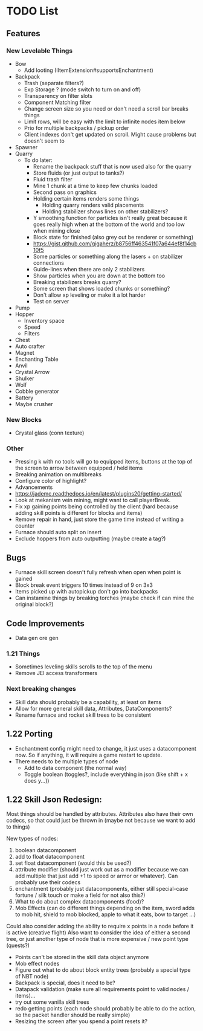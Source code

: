 # TODO List
## Features
### New Levelable Things
- Bow
  - Add looting (IItemExtension#supportsEnchantment)
- Backpack
  - Trash (separate filters?)
  - Exp Storage ? (mode switch to turn on and off)
  - Transparency on filter slots
  - Component Matching filter
  - Change screen size so you need or don't need a scroll bar breaks things
  - Limit rows, will be easy with the limit to infinite nodes item below
  - Prio for multiple backpacks / pickup order
  - Client indexes don't get updated on scroll. Might cause problems but doesn't seem to
- Spawner
- Quarry
  - To do later:
    - Rename the backpack stuff that is now used also for the quarry
    - Store fluids (or just output to tanks?)
    - Fluid trash filter
    - Mine 1 chunk at a time to keep few chunks loaded
    - Second pass on graphics
    - Holding certain items renders some things
      - Holding quarry renders valid placements
      - Holding stabilizer shows lines on other stabilizers?
    - Y smoothing function for particles isn't really great because it goes really high when at the bottom of the world and too low when mining close
    - Block state for finished (also grey out be renderer or something)
    - https://gist.github.com/gigaherz/b8756ff463541f07a644ef8f14cb10f5
    - Some particles or something along the lasers + on stabilizer connections
    - Guide-lines when there are only 2 stabilizers
    - Show particles when you are down at the bottom too
    - Breaking stabilizers breaks quarry?
    - Some screen that shows loaded chunks or something?
    - Don't allow xp leveling or make it a lot harder
    - Test on server
- Pump
- Hopper
  - Inventory space
  - Speed
  - Filters
- Chest
- Auto crafter
- Magnet
- Enchanting Table
- Anvil
- Crystal Arrow
- Shulker
- Wolf
- Cobble generator
- Battery
- Maybe crusher

### New Blocks
- Crystal glass (conn texture)

### Other
- Pressing k with no tools will go to equipped items, buttons at the top of the screen to arrow between equipped / held items
- Breaking animation on multibreaks
- Configure color of highlight?
- Advancements
- https://jademc.readthedocs.io/en/latest/plugins20/getting-started/
- Look at mekanism vein mining, might want to call playerBreak.
- Fix xp gaining points being controlled by the client (hard because adding skill points is different for blocks and items)
- Remove repair in hand, just store the game time instead of writing a counter
- Furnace should auto split on insert
- Exclude hoppers from auto outputting (maybe create a tag?)

## Bugs
- Furnace skill screen doesn't fully refresh when open when point is gained
- Block break event triggers 10 times instead of 9 on 3x3
- Items picked up with autopickup don't go into backpacks
- Can instamine things by breaking torches (maybe check if can mine the original block?)

## Code Improvements
- Data gen ore gen

### 1.21 Things
- Sometimes leveling skills scrolls to the top of the menu
- Remove JEI access transformers

### Next breaking changes
- Skill data should probably be a capability, at least on items
- Allow for more general skill data, Attributes, DataComponents?
- Rename furnace and rocket skill trees to be consistent

## 1.22 Porting
- Enchantment config might need to change, it just uses a datacomponent now. So if anything, it will require a game restart to update.
- There needs to be multiple types of node
  - Add to data component (the normal way)
  - Toggle boolean (toggles?, include everything in json (like shift + x does y...))

## 1.22 Skill Json Redesign:
Most things should be handled by attributes. Attributes also have their own codecs, so that could just be thrown in (maybe not because we want to add to things)

New types of nodes:
1. boolean datacomponent
2. add to float datacomponent
3. set float datacomponent (would this be used?)
4. attribute modifier (should just work out as a modifier because we can add multiple that just add +1 to speed or armor or whatever). Can probably use their codecs
5. enchantment (probably just datacomponents, either still special-case fortune / silk touch or make a field for not also this?)
6. What to do about complex datacomponents (food)?
7. Mob Effects (can do different things depending on the item, sword adds to mob hit, shield to mob blocked, apple to what it eats, bow to target ...)

Could also consider adding the ability to require x points in a node before it is active (creative flight)
Also want to consider the idea of either a second tree, or just another type of node that is more expensive / new point type (quests?)

- Points can't be stored in the skill data object anymore
- Mob effect nodes
- Figure out what to do about block entity trees (probably a special type of NBT node)
- Backpack is special, does it need to be?
- Datapack validation (make sure all requirements point to valid nodes / items)...
- try out some vanilla skill trees
- redo getting points (each node should probably be able to do the action, so the packet handler should be really simple)
- Resizing the screen after you spend a point resets it?